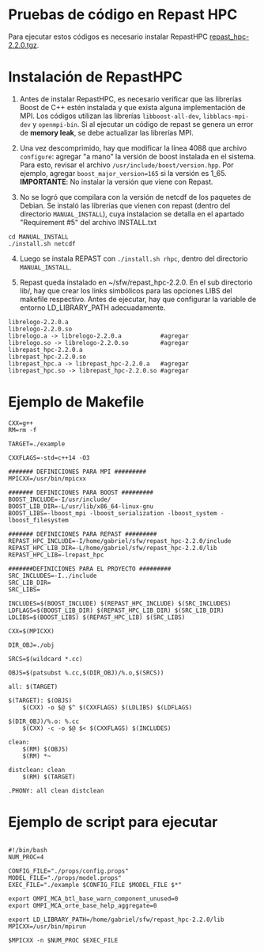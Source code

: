 # Pruebas de código en Repast HPC

Para ejecutar estos códigos es necesario instalar RepastHPC [repast_hpc-2.2.0.tgz](https://github.com/Repast/repast.hpc/releases/download/v2.2.0/repast_hpc-2.2.0.tgz).

# Instalación de RepastHPC

1. Antes de instalar RepastHPC, es necesario verificar que las librerías Boost de C++ estén instalada y que exista alguna implementación de MPI. Los códigos utilizan las librerías ```libboost-all-dev```, ```libblacs-mpi-dev``` y ```openmpi-bin```. Si al ejecutar un código de repast se genera un error de **memory leak**, se debe actualizar las librerías MPI.

2. Una vez descomprimido, hay que modificar la línea 4088 que archivo ```configure```: agregar "a mano" la versión de boost instalada en el sistema. Para esto, revisar el archivo ```/usr/include/boost/version.hpp```. Por ejemplo, agregar ```boost_major_version=165``` si la versión es 1_65. **IMPORTANTE**: No instalar la versión que viene con Repast.

3. No se logró que compilara con la versión de netcdf de los paquetes de Debian. Se instaló las librerías que vienen con repast (dentro del directorio ```MANUAL_INSTALL```), cuya instalacion se detalla en el apartado "Requirement #5" del  archivo INSTALL.txt

```
cd MANUAL_INSTALL
./install.sh netcdf
```

4. Luego se instala REPAST con ```./install.sh rhpc```, dentro del directorio ```MANUAL_INSTALL```.

5. Repast queda instalado en ~/sfw/repast_hpc-2.2.0. En el sub directorio lib/, hay que crear los links simbólicos para las opciones LIBS del makefile respectivo. Antes de ejecutar, hay que configurar la variable de entorno LD_LIBRARY_PATH adecuadamente.
  
```
librelogo-2.2.0.a
librelogo-2.2.0.so
librelogo.a -> librelogo-2.2.0.a           #agregar
librelogo.so -> librelogo-2.2.0.so         #agregar
librepast_hpc-2.2.0.a
librepast_hpc-2.2.0.so
librepast_hpc.a -> librepast_hpc-2.2.0.a   #agregar
librepast_hpc.so -> librepast_hpc-2.2.0.so #agregar
```
# Ejemplo de Makefile

```
CXX=g++
RM=rm -f

TARGET=./example

CXXFLAGS=-std=c++14 -O3

####### DEFINICIONES PARA MPI #########
MPICXX=/usr/bin/mpicxx

####### DEFINICIONES PARA BOOST #########
BOOST_INCLUDE=-I/usr/include/
BOOST_LIB_DIR=-L/usr/lib/x86_64-linux-gnu
BOOST_LIBS=-lboost_mpi -lboost_serialization -lboost_system -lboost_filesystem

####### DEFINICIONES PARA REPAST #########
REPAST_HPC_INCLUDE=-I/home/gabriel/sfw/repast_hpc-2.2.0/include
REPAST_HPC_LIB_DIR=-L/home/gabriel/sfw/repast_hpc-2.2.0/lib
REPAST_HPC_LIB=-lrepast_hpc

#######DEFINICIONES PARA EL PROYECTO #########
SRC_INCLUDES=-I../include
SRC_LIB_DIR=
SRC_LIBS=

INCLUDES=$(BOOST_INCLUDE) $(REPAST_HPC_INCLUDE) $(SRC_INCLUDES)
LDFLAGS=$(BOOST_LIB_DIR) $(REPAST_HPC_LIB_DIR) $(SRC_LIB_DIR)
LDLIBS=$(BOOST_LIBS) $(REPAST_HPC_LIB) $(SRC_LIBS)

CXX=$(MPICXX)

DIR_OBJ=./obj

SRCS=$(wildcard *.cc)

OBJS=$(patsubst %.cc,$(DIR_OBJ)/%.o,$(SRCS))

all: $(TARGET)

$(TARGET): $(OBJS)
	$(CXX) -o $@ $^ $(CXXFLAGS) $(LDLIBS) $(LDFLAGS) 

$(DIR_OBJ)/%.o: %.cc
	$(CXX) -c -o $@ $< $(CXXFLAGS) $(INCLUDES)

clean:
	$(RM) $(OBJS)
	$(RM) *~

distclean: clean
	$(RM) $(TARGET)

.PHONY: all clean distclean
```

# Ejemplo de script para ejecutar 

```

#!/bin/bash
NUM_PROC=4

CONFIG_FILE="./props/config.props"
MODEL_FILE="./props/model.props"
EXEC_FILE="./example $CONFIG_FILE $MODEL_FILE $*"

export OMPI_MCA_btl_base_warn_component_unused=0
export OMPI_MCA_orte_base_help_aggregate=0

export LD_LIBRARY_PATH=/home/gabriel/sfw/repast_hpc-2.2.0/lib
MPICXX=/usr/bin/mpirun

$MPICXX -n $NUM_PROC $EXEC_FILE 


```


